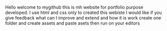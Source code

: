 Hello welcome to mygithub this is mh website for portfolio purpose developed.
I use html and css only to created this 
webiste I would like if you give feedback what can 
I improve and extend and how it is work 
create one folder and create assets and paste asets then run on your editors 
